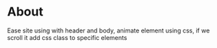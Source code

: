 # About
Ease site using with header and body, animate element using css, if we scroll it add css class to specific elements